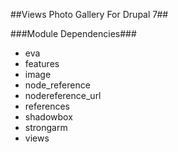 ##Views Photo Gallery For Drupal 7##


###Module Dependencies###
* eva
* features
* image
* node_reference
* nodereference_url
* references
* shadowbox
* strongarm
* views
